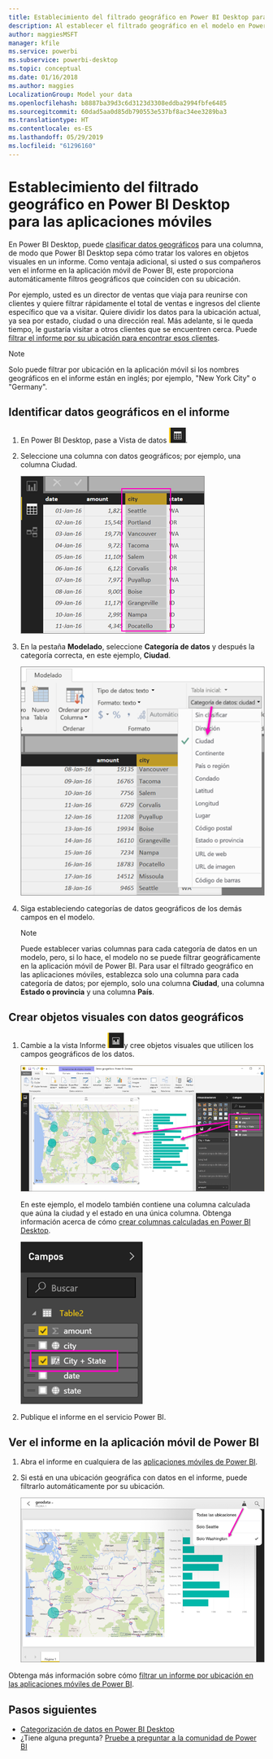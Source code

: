 ```yaml
---
title: Establecimiento del filtrado geográfico en Power BI Desktop para las aplicaciones móviles
description: Al establecer el filtrado geográfico en el modelo en Power BI Desktop, puede filtrar los datos para su ubicación automáticamente en las aplicaciones móviles de Power BI.
author: maggiesMSFT
manager: kfile
ms.service: powerbi
ms.subservice: powerbi-desktop
ms.topic: conceptual
ms.date: 01/16/2018
ms.author: maggies
LocalizationGroup: Model your data
ms.openlocfilehash: b8887ba39d3c6d3123d3308eddba2994fbfe6485
ms.sourcegitcommit: 60dad5aa0d85db790553e537bf8ac34ee3289ba3
ms.translationtype: HT
ms.contentlocale: es-ES
ms.lasthandoff: 05/29/2019
ms.locfileid: "61296160"
---
```

# <a name="set-geographic-filters-in-power-bi-desktop-for-the-mobile-apps"></a>Establecimiento del filtrado geográfico en Power BI Desktop para las aplicaciones móviles
En Power BI Desktop, puede [clasificar datos geográficos](desktop-data-categorization.md) para una columna, de modo que Power BI Desktop sepa cómo tratar los valores en objetos visuales en un informe. Como ventaja adicional, si usted o sus compañeros ven el informe en la aplicación móvil de Power BI, este proporciona automáticamente filtros geográficos que coinciden con su ubicación. 

Por ejemplo, usted es un director de ventas que viaja para reunirse con clientes y quiere filtrar rápidamente el total de ventas e ingresos del cliente específico que va a visitar. Quiere dividir los datos para la ubicación actual, ya sea por estado, ciudad o una dirección real. Más adelante, si le queda tiempo, le gustaría visitar a otros clientes que se encuentren cerca. Puede [filtrar el informe por su ubicación para encontrar esos clientes](consumer/mobile/mobile-apps-geographic-filtering.md).

> [!NOTE]
> Solo puede filtrar por ubicación en la aplicación móvil si los nombres geográficos en el informe están en inglés; por ejemplo, "New York City" o "Germany".
> 
> 

## <a name="identify-geographic-data-in-your-report"></a>Identificar datos geográficos en el informe
1. En Power BI Desktop, pase a Vista de datos ![Icono Vista de datos](media/desktop-mobile-geofiltering/pbi_desktop_data_icon.png).
2. Seleccione una columna con datos geográficos; por ejemplo, una columna Ciudad.
   
    ![Columna Ciudad](media/desktop-mobile-geofiltering/power-bi-desktop-geo-column.png)
3. En la pestaña **Modelado**, seleccione **Categoría de datos** y después la categoría correcta, en este ejemplo, **Ciudad**.
   
    ![Cuadro Categoría de datos](media/desktop-mobile-geofiltering/power-bi-desktop-geo-category.png)
4. Siga estableciendo categorías de datos geográficos de los demás campos en el modelo. 
   
   > [!NOTE]
   > Puede establecer varias columnas para cada categoría de datos en un modelo, pero, si lo hace, el modelo no se puede filtrar geográficamente en la aplicación móvil de Power BI. Para usar el filtrado geográfico en las aplicaciones móviles, establezca solo una columna para cada categoría de datos; por ejemplo, solo una columna **Ciudad**, una columna **Estado o provincia** y una columna **País**. 
   > 
   > 

## <a name="create-visuals-with-your-geographic-data"></a>Crear objetos visuales con datos geográficos
1. Cambie a la vista Informe ![Icono de la vista Informe](media/desktop-mobile-geofiltering/power-bi-desktop-report-icon.png)y cree objetos visuales que utilicen los campos geográficos de los datos. 
   
    ![Informe con mapa](media/desktop-mobile-geofiltering/power-bi-desktop-geo-report.png)
   
    En este ejemplo, el modelo también contiene una columna calculada que aúna la ciudad y el estado en una única columna. Obtenga información acerca de cómo [crear columnas calculadas en Power BI Desktop](desktop-calculated-columns.md).
   
    ![Campo Ciudad + país](media/desktop-mobile-geofiltering/power-bi-desktop-city-state-column.png)
2. Publique el informe en el servicio Power BI.

## <a name="view-the-report-in-power-bi-mobile-app"></a>Ver el informe en la aplicación móvil de Power BI
1. Abra el informe en cualquiera de las [aplicaciones móviles de Power BI](consumer/mobile/mobile-apps-for-mobile-devices.md).
2. Si está en una ubicación geográfica con datos en el informe, puede filtrarlo automáticamente por su ubicación.
   
    ![Filtro geográfico de la aplicación móvil](media/desktop-mobile-geofiltering/power-bi-mobile-geo-map-set-filter.png)

Obtenga más información sobre cómo [filtrar un informe por ubicación en las aplicaciones móviles de Power BI](consumer/mobile/mobile-apps-geographic-filtering.md).

## <a name="next-steps"></a>Pasos siguientes
* [Categorización de datos en Power BI Desktop](desktop-data-categorization.md)  
* ¿Tiene alguna pregunta? [Pruebe a preguntar a la comunidad de Power BI](http://community.powerbi.com/)

